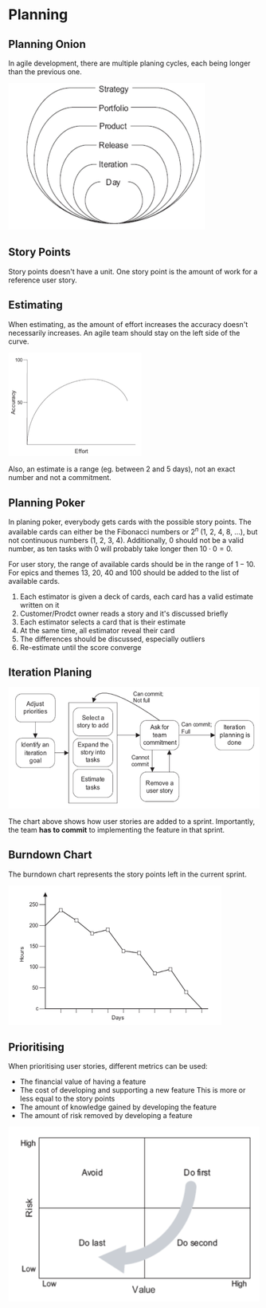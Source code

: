 #  Planning

## Planning Onion

In agile development, there are multiple planing cycles, each being longer than the previous one.

![image-20230309090850446](res/Planing/image-20230309090850446.png)

## Story Points

Story points doesn't have a unit. One story point is the amount of work for a reference user story. 

## Estimating

When estimating, as the amount of effort increases the accuracy doesn't necessarily increases. An agile team should stay on the left side of the curve.

<img src="res/Planing/image-20230309091240423.png" alt="image-20230309091240423" style="zoom:50%;" />

Also, an estimate is a range (eg. between 2 and 5 days), not an exact number and not a commitment.

## Planning Poker

In planing poker, everybody gets cards with the possible story points. The available cards can either be the Fibonacci numbers or $2^n$ (1, 2, 4, 8, ...), but not continuous numbers (1, 2, 3, 4). Additionally, 0 should not be a valid number, as ten tasks with 0 will probably take longer then $10\cdot 0=0$.

For user story, the range of available cards should be in the range of $1-10$. For epics and themes 13, 20, 40 and 100 should be added to the list of available cards.

1. Each estimator is given a deck of cards, each card has a valid estimate written on it
2. Customer/Prodct owner reads a story and it's discussed briefly
3. Each estimator selects a card that is their estimate
4. At the same time, all estimator reveal their card
5. The differences should be discussed, especially outliers
6. Re-estimate until the score converge

## Iteration Planing

![image-20230309092930232](res/Planing/image-20230309092930232.png)

The chart above shows how user stories are added to a sprint. Importantly, the team **has to commit** to implementing the feature in that sprint.

## Burndown Chart

The burndown chart represents the story points left in the current sprint.

![image-20230309093222882](res/Planing/image-20230309093222882.png)

## Prioritising

When prioritising user stories, different metrics can be used:

* The financial value of having a feature
* The cost of developing and supporting a new feature
  This is more or less equal to the story points
* The amount of knowledge gained by developing the feature
* The amount of risk removed by developing a feature

![image-20230323092820818](res/Planing/image-20230323092820818.png)